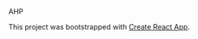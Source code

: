 AHP

This project was bootstrapped with [Create React App](https://github.com/facebook/create-react-app).